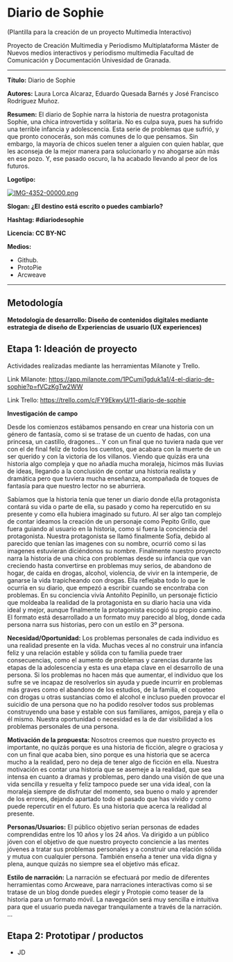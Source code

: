 # Diario de Sophie

(Plantilla para la creación de un proyecto Multimedia Interactivo)

Proyecto de Creación Multimedia y Periodismo Multiplataforma Máster de Nuevos medios interactivos y periodismo multimedia Facultad de Comunicación y Documentación Univesidad de Granada.

-------------------------------------------------------------------------------

**Título:** Diario de Sophie

**Autores:** Laura Lorca Alcaraz, Eduardo Quesada Barnés y José Francisco Rodríguez Muñoz.

**Resumen:** El diario de Sophie narra la historia de nuestra protagonista Sophie, una chica introvertida y solitaria. No es culpa suya, pues ha sufrido una terrible infancia y adolescencia. Esta serie de problemas que sufrió, y que pronto conocerás, son más comunes de lo que pensamos. Sin embargo, la mayoría de chicos suelen tener a alguien con quien hablar, que les aconseja de la mejor manera para solucionarlo y no ahogarse aún más en ese pozo. Y, ese pasado oscuro, la ha acabado llevando al peor de los futuros.

**Logotipo:**

[![IMG-4352-00000.png](https://i.postimg.cc/L5YH1gSq/IMG-4352-00000.png)](https://postimg.cc/dZFPM1Lv)

**Slogan: ¿El destino está escrito o puedes cambiarlo?** 

**Hashtag: #diariodesophie**

**Licencia: CC BY-NC**

**Medios:**

- Github.
- ProtoPie
- Arcweave

--------------------------------------------------------------------------------

## Metodología

**Metodología de desarrollo: Diseño de contenidos digitales mediante estrategia de diseño de Experiencias de usuario (UX experiences)**

## Etapa 1: Ideación de proyecto

Actividades realizadas mediante las herramientas Milanote y Trello.

Link Milanote: https://app.milanote.com/1PCumi1gduk1a1/4-el-diario-de-sophie?p=fVCzKgTw2WW

Link Trello: https://trello.com/c/FY9EkwyU/11-diario-de-sophie

**Investigación de campo**

Desde los comienzos estábamos pensando en crear una historia con un género de fantasía, como si se tratase de un cuento de hadas, con una princesa, un castillo, dragones... Y con un final que no tuviera nada que ver con el de final feliz de todos los cuentos, que acabara con la muerte de un ser querido y con la victoria de los villanos. Viendo que quizás era una historia algo compleja y que no añadía mucha moraleja, hicimos más lluvias de ideas, llegando a la conclusión de contar una historia realista y dramática pero que tuviera mucha enseñanza, acompañada de toques de fantasía para que nuestro lector no se aburriera.

Sabíamos que la historia tenía que tener un diario donde el/la protagonista contará su vida o parte de ella, su pasado y como ha repercutido en su presente y como ella hubiera imaginado su futuro. Al ser algo tan complejo de contar ideamos la creación de un personaje como Pepito Grillo, que fuera guiando al usuario en la historia, como si fuera la conciencia del protagonista. Nuestra protagonista se llamó finalmente Sofía, debido al parecido que tenían las imagenes con su nombre, ocurrió como si las imagenes estuvieran diciéndonos su nombre. Finalmente nuestro proyecto narra la historia de una chica con problemas desde su infancia que van creciendo hasta convertirse en problemas muy serios, de abandono de hogar, de caída en drogas, alcohol, violencia, de vivir en la intemperie, de ganarse la vida trapicheando con drogas. Ella reflejaba todo lo que le ocurría en su diario, que empezó a escribir cuando se encontraba con problemas. En su conciencia vivía Antoñito Pepinillo, un personaje ficticio que moldeaba la realidad de la protagonista en su diario hacia una vida ideal y mejor, aunque finalmente la protagonista escogió su propio camino. El formato está desarrollado a un formato muy parecido al blog, donde cada persona narra sus historias, pero con un estilo en 3º persona.

**Necesidad/Oportunidad:**
Los problemas personales de cada individuo es una realidad presente en la vida. Muchas veces al no construir una infancia feliz y una relación estable y sólida con tu familia puede traer consecuencias, como el aumento de problemas y carencias durante las etapas de la adolescencia y esta es una etapa clave en el desarrollo de una persona. Si los problemas no hacen más que aumentar, el individuo que los sufre se ve incapaz de resolverlos sin ayuda y puede incurrir en problemas más graves como el abandono de los estudios, de la familia, el coqueteo con drogas u otras sustancias como el alcohol e incluso pueden provocar el suicidio de una persona que no ha podido resolver todos sus problemas construyendo una base y estable con sus familiares, amigos, pareja y ella o él mismo. Nuestra oportunidad o necesidad es la de dar visibilidad a los problemas personales de una persona.

**Motivación de la propuesta:**
Nosotros creemos que nuestro proyecto es importante, no quizás porque es una historia de ficción, alegre o graciosa y con un final que acaba bien, sino porque es una historia que se acerca mucho a la realidad, pero no deja de tener algo de ficción en ella. Nuestra motivación es contar una historia que se asemeje a la realidad, que sea intensa en cuanto a dramas y problemas, pero dando una visión de que una vida sencilla y resuelta y feliz tampoco puede ser una vida ideal, con la moraleja siempre de disfrutar del momento, sea bueno o malo y aprender de los errores, dejando apartado todo el pasado que has vivido y como puede repercutir en el futuro. Es una historia que acerca la realidad al presente.

**Personas/Usuarios:**
El público objetivo serían personas de edades comprendidas entre los 10 años y los 24 años. Va dirigido a un público jóven con el objetivo de que nuestro proyecto conciencie a las mentes jóvenes a tratar sus problemas personales y a construir una relación sólida y mutua con cualquier persona. También enseña a tener una vida digna y plena, aunque quizás no siempre sea el objetivo más eficaz.

**Estilo de narración:**
La narración se efectuará por medio de diferentes herramientas como Arcweave, para narraciones interactivas como si se tratase de un blog donde puedes elegir y Protopie como teaser de la historia para un formato móvil. La navegación será muy sencilla e intuitiva para que el usuario pueda navegar tranquilamente a través de la narración.
...

## Etapa 2: Prototipar / productos

- JD
